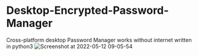 # Desktop-Encrypted-Password-Manager
Cross-platform desktop Password Manager works without internet written in python3
![Screenshot at 2022-05-12 09-05-54](https://user-images.githubusercontent.com/73791462/167987042-2aeff222-ecb8-4520-a1f1-960f8f823e15.png)

